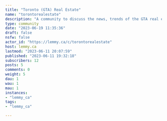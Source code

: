 ```yaml
---
title: "Toronto (GTA) Real Estate" 
name: "torontorealestate"
description: "A community to discuss the news, trends of the GTA real estate market**INFO**- Be friendly and welcoming- No trolling or attacks- Include sources"
type: community
date: "2023-06-19 11:35:36"
draft: false
nsfw: false
actor_id: "https://lemmy.ca/c/torontorealestate"
host: lemmy.ca
lastmod: "2023-06-11 20:07:59"
published: "2023-06-11 19:32:18"
subscribers: 12
posts: 5
comments: 0
weight: 5
dau: 1
wau: 1
mau: 1
instances:
- "lemmy_ca"
tags: 
- "lemmy_ca"

---
```

